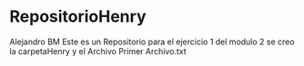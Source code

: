 # RepositorioHenry 
Alejandro BM
Este es un Repositorio para el ejercicio 1 del modulo 2
se creo la carpetaHenry y el Archivo Primer Archivo.txt